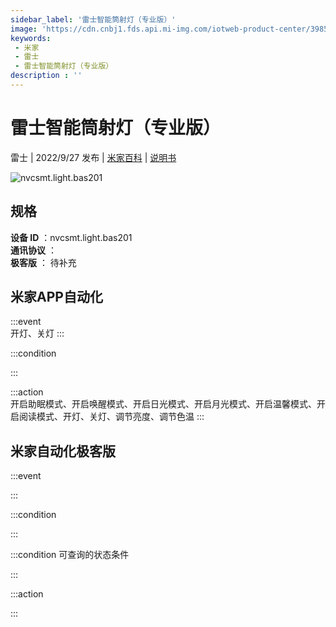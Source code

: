 ```yaml
---
sidebar_label: '雷士智能筒射灯（专业版）'
image: 'https://cdn.cnbj1.fds.api.mi-img.com/iotweb-product-center/39858e71ba2374474d46b5887d177062_1657154543405.png?GalaxyAccessKeyId=AKVGLQWBOVIRQ3XLEW&Expires=9223372036854775807&Signature=Rw2249ANfXbcpUTWeWSIe4f5zpk='
keywords: 
 - 米家
 - 雷士
 - 雷士智能筒射灯（专业版）
description : ''
---
```

# 雷士智能筒射灯（专业版）

雷士 | 2022/9/27 发布 | [米家百科](https://home.mi.com/webapp/content/baike/product/index.html?model=nvcsmt.light.bas201) | [说明书](https://home.mi.com/views/introduction.html?model=nvcsmt.light.bas201&region=cn)

![nvcsmt.light.bas201](https://cdn.cnbj1.fds.api.mi-img.com/iotweb-product-center/39858e71ba2374474d46b5887d177062_1657154543405.png?GalaxyAccessKeyId=AKVGLQWBOVIRQ3XLEW&Expires=9223372036854775807&Signature=Rw2249ANfXbcpUTWeWSIe4f5zpk=)

## 规格  
> 
**设备 ID** ：nvcsmt.light.bas201  
**通讯协议** ：  
**极客版**  ： 待补充 


## 米家APP自动化  

:::event  
开灯、关灯
:::

:::condition  

:::

:::action   
开启助眠模式、开启唤醒模式、开启日光模式、开启月光模式、开启温馨模式、开启阅读模式、开灯、关灯、调节亮度、调节色温
:::

## 米家自动化极客版  

:::event  

:::

:::condition  

:::

:::condition 可查询的状态条件  

:::

:::action  

:::

        
